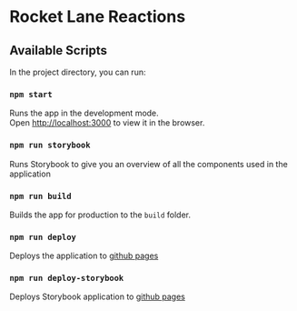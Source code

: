# Rocket Lane Reactions


## Available Scripts

In the project directory, you can run:

### `npm start`

Runs the app in the development mode.\
Open [http://localhost:3000](http://localhost:3000) to view it in the browser.

### `npm run storybook`

Runs Storybook to give you an overview of all the components used in the application

### `npm run build`

Builds the app for production to the `build` folder.

### `npm run deploy`

Deploys the application to [github pages](https://ananthtpai.github.io/rocketlane-test?content_id=1)

### `npm run deploy-storybook`

Deploys Storybook application to [github pages](https://ananthtpai.github.io/rocketlane-storybook/)

